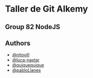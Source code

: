 # Taller de Git Alkemy

## Group 82 NodeJS 


## Authors

- [@nitovill](https://github.com/nitovill)
- [@luca-nastar](https://github.com/luca-nastar)
- [@quiquequique](https://github.com/quiquequique)
- [@pabloLlanes](https://github.com/pabloLlanes)

  
